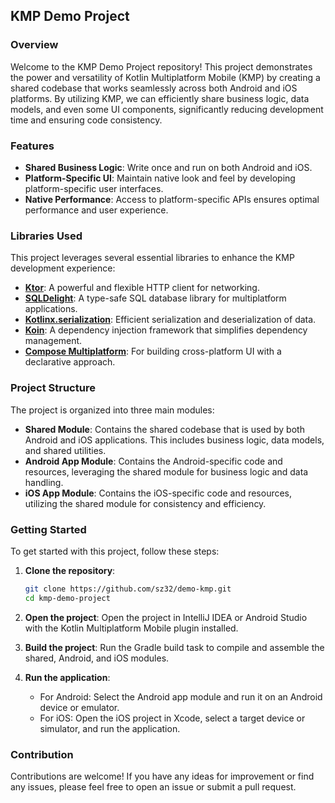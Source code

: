 ## KMP Demo Project

### Overview

Welcome to the KMP Demo Project repository! This project demonstrates the power and versatility of Kotlin Multiplatform Mobile (KMP) by creating a shared codebase that works seamlessly across both Android and iOS platforms. By utilizing KMP, we can efficiently share business logic, data models, and even some UI components, significantly reducing development time and ensuring code consistency.

### Features

- **Shared Business Logic**: Write once and run on both Android and iOS.
- **Platform-Specific UI**: Maintain native look and feel by developing platform-specific user interfaces.
- **Native Performance**: Access to platform-specific APIs ensures optimal performance and user experience.

### Libraries Used

This project leverages several essential libraries to enhance the KMP development experience:

- **[Ktor](https://ktor.io/)**: A powerful and flexible HTTP client for networking.
- **[SQLDelight](https://github.com/cashapp/sqldelight)**: A type-safe SQL database library for multiplatform applications.
- **[Kotlinx.serialization](https://github.com/Kotlin/kotlinx.serialization)**: Efficient serialization and deserialization of data.
- **[Koin](https://insert-koin.io/)**: A dependency injection framework that simplifies dependency management.
- **[Compose Multiplatform](https://www.jetbrains.com/lp/compose-multiplatform/)**: For building cross-platform UI with a declarative approach.

### Project Structure

The project is organized into three main modules:

- **Shared Module**: Contains the shared codebase that is used by both Android and iOS applications. This includes business logic, data models, and shared utilities.
- **Android App Module**: Contains the Android-specific code and resources, leveraging the shared module for business logic and data handling.
- **iOS App Module**: Contains the iOS-specific code and resources, utilizing the shared module for consistency and efficiency.

### Getting Started

To get started with this project, follow these steps:

1. **Clone the repository**:
   ```bash
   git clone https://github.com/sz32/demo-kmp.git
   cd kmp-demo-project
   ```

2. **Open the project**:
   Open the project in IntelliJ IDEA or Android Studio with the Kotlin Multiplatform Mobile plugin installed.

3. **Build the project**:
   Run the Gradle build task to compile and assemble the shared, Android, and iOS modules.

4. **Run the application**:
   - For Android: Select the Android app module and run it on an Android device or emulator.
   - For iOS: Open the iOS project in Xcode, select a target device or simulator, and run the application.

### Contribution

Contributions are welcome! If you have any ideas for improvement or find any issues, please feel free to open an issue or submit a pull request.
